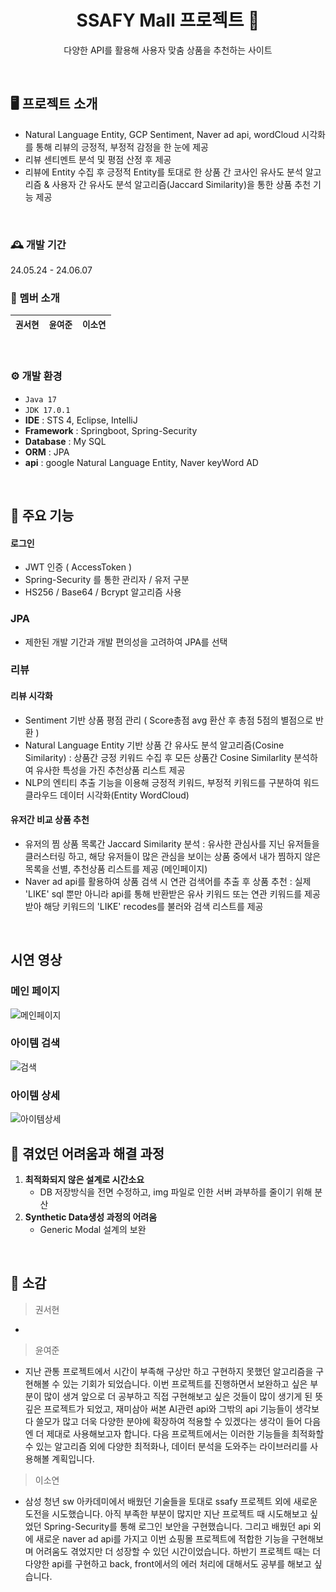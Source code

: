 <div align="center">
  
  # SSAFY Mall 프로젝트 🚩
  다양한 API를 활용해 사용자 맞춤 상품을 추천하는 사이트
</div>
</br>


## 🖥️ 프로젝트 소개
- Natural Language Entity, GCP Sentiment, Naver ad api, wordCloud 시각화를 통해 리뷰의 긍정적, 부정적 감정을 한 눈에 제공
- 리뷰 센티멘트 분석 및 평점 산정 후 제공
- 리뷰에 Entity 수집 후 긍정적 Entity를 토대로 한 상품 간 코사인 유사도 분석 알고리즘 & 사용자 간 유사도 분석 알고리즘(Jaccard Similarity)을 통한 상품 추천 기능 제공

</br>

### 🕰️ 개발 기간
24.05.24 - 24.06.07
</br>

### 👥 멤버 소개
|`권서현`|`윤여준`|`이소연`|
|:---:|:---:|:---:|
</br>

### ⚙️ 개발 환경
- `Java 17`
- `JDK 17.0.1`
- **IDE** : STS 4, Eclipse, IntelliJ
- **Framework** : Springboot, Spring-Security
- **Database** : My SQL
- **ORM** : JPA
- **api** : google Natural Language Entity, Naver keyWord AD

</br>

## 📌 주요 기능
#### 로그인
- JWT 인증 ( AccessToken )
- Spring-Security 를 통한 관리자 / 유저 구분
- HS256 / Base64 / Bcrypt 알고리즘 사용

### JPA
- 제한된 개발 기간과 개발 편의성을 고려하여 JPA를 선택

### 리뷰 


#### 리뷰 시각화
- Sentiment 기반 상품 평점 관리 ( Score총점 avg 환산 후 총점 5점의 별점으로 반환 )
-  Natural Language Entity 기반 상품 간 유사도 분석 알고리즘(Cosine Similarity)
    : 상품간 긍정 키워드 수집 후 모든 상품간 Cosine Similarlity 분석하여 유사한 특성을 가진 추천상품 리스트 제공
-   NLP의 엔티티 추출 기능을 이용해 긍정적 키워드, 부정적 키워드를 구분하여 워드 클라우드 데이터 시각화(Entity WordCloud)

#### 유저간 비교 상품 추천
- 유저의 찜 상품 목록간 Jaccard Similarity 분석
    : 유사한 관심사를 지닌 유저들을 클러스터링 하고, 해당 유저들이 많은 관심을 보이는 상품 중에서 내가 찜하지 않은 목록을
      선별, 추천상품 리스트를 제공 (메인페이지) 
- Naver ad api를 활용하여 상품 검색 시 연관 검색어를 추출 후 상품 추천
  : 실제 'LIKE' sql 뿐만 아니라 api를 통해 반환받은 유사 키워드 또는 연관 키워드를 제공받아 해당 키워드의 'LIKE' recodes를 불러와
     검색 리스트를 제공
    

</br>


## 시연 영상

### 메인 페이지
![메인페이지](https://github.com/JOON-KR/ssafyMall/assets/171137407/6aa7be9b-c60a-4b64-983d-e2e68d75ecfb)


### 아이템 검색
![검색](https://github.com/JOON-KR/ssafyMall/assets/171137407/babff6df-0990-49ba-b6d4-82cd0132600d)


### 아이템 상세
![아이템상세](https://github.com/JOON-KR/ssafyMall/assets/171137407/f69372e7-bdb3-4bb8-9d5c-dced55916cd4)


## 📌 겪었던 어려움과 해결 과정
1. **최적화되지 않은 설계로 시간소요**
   - DB 저장방식을 전면 수정하고, img 파일로 인한 서버 과부하를 줄이기 위해 분산
2. **Synthetic Data생성 과정의 어려움**
   - Generic Modal 설계의 보완


</br>

## 💓 소감
> 권서현
- 
> 윤여준
- 지난 관통 프로젝트에서 시간이 부족해 구상만 하고 구현하지 못했던 알고리즘을 구현해볼 수 있는 기회가 되었습니다. 이번 프로젝트를 진행하면서 보완하고 싶은 부분이 많이 생겨 앞으로 더 공부하고 직접 구현해보고 싶은 것들이 많이 생기게 된 뜻깊은 프로젝트가 되었고, 재미삼아 써본 AI관련 api와 그밖의 api 기능들이 생각보다 쓸모가 많고 더욱 다양한 분야에 확장하여 적용할 수 있겠다는 생각이 들어 다음엔 더 제대로 사용해보고자 합니다. 다음 프로젝트에서는 이러한 기능들을 최적화할 수 있는 알고리즘 외에 다양한 최적화나, 데이터 분석을 도와주는 라이브러리를 사용해볼 계획입니다.
> 이소연
- 삼성 청년 sw 아카데미에서 배웠던 기술들을 토대로 ssafy 프로젝트 외에 새로운 도전을 시도했습니다. 아직 부족한 부분이 많지만 지난 프로젝트 때 시도해보고 싶었던 Spring-Security를 통해 로그인 보안을 구현했습니다.
그리고 배웠던 api 외에 새로운 naver ad api를 가지고 이번 쇼핑몰 프로젝트에 적합한 기능을 구현해보며 어려움도 겪었지만 더 성장할 수 있던 시간이었습니다.
하반기 프로젝트 때는 더 다양한 api를 구현하고 back, front에서의 에러 처리에 대해서도 공부를 해보고 싶습니다. 
